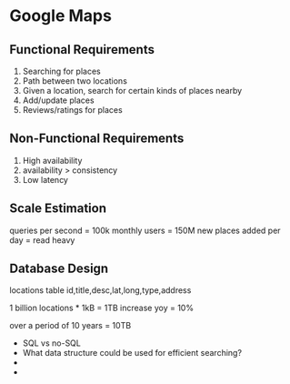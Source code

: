 
# Google Maps

## Functional Requirements
1. Searching for places
2. Path between two locations
3. Given a location, search for certain kinds of places nearby
4. Add/update places
5. Reviews/ratings for places

## Non-Functional Requirements
1. High availability
2. availability > consistency
3. Low latency

## Scale Estimation
queries per second = 100k 
monthly users = 150M
new places added per day = 
read heavy

## Database Design

locations table
id,title,desc,lat,long,type,address

1 billion locations * 1kB = 1TB
increase yoy = 10%

over a period of 10 years = 10TB

- SQL vs no-SQL
- What data structure could be used for efficient searching?
- 
- 






